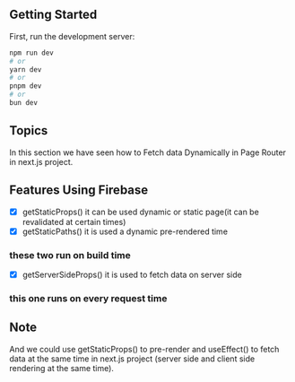 ## Getting Started

First, run the development server:

```bash
npm run dev
# or
yarn dev
# or
pnpm dev
# or
bun dev
```


## Topics
In this section we have seen how to Fetch data Dynamically in  Page Router  in next.js project.

## Features Using Firebase
- [x] getStaticProps() it can be used dynamic or static page(it can be revalidated at certain times)
- [x] getStaticPaths() it is used a dynamic pre-rendered time 
### these two run on build time 
- [x] getServerSideProps() it is used to fetch data on server side
### this one runs on every request time 


## Note
And we could use getStaticProps() to pre-render  and useEffect() to fetch data at the same time  in next.js project (server side and client side rendering at the same time).



